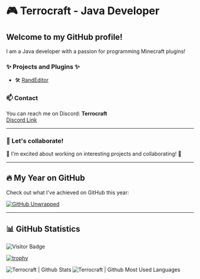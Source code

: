 # 🎮 Terrocraft - Java Developer

## Welcome to my GitHub profile!

I am a Java developer with a passion for programming Minecraft plugins!

### ✨ Projects and Plugins ✨

- 🛠️ [RandEditor](https://github.com/Terrocraft/Randeditor)

### 📫 Contact

You can reach me on Discord: **Terrocraft**  
[Discord Link](https://discord.com/users/Terrocraft)

---

### 🚀 Let's collaborate!

🌟 I'm excited about working on interesting projects and collaborating! 🌟

---

## 🔥 My Year on GitHub

Check out what I've achieved on GitHub this year:

[![GitHub Unwrapped](https://githubunwrapped.com/Terrocraft/badge)](https://githubunwrapped.com/Terrocraft)

---

## 📊 GitHub Statistics

![Visitor Badge](https://visitor-badge.laobi.icu/badge?page_id=Terrocraft.Terrocraft)

[![trophy](https://github-profile-trophy.vercel.app/?username=Terrocraft&theme=radical)](https://github.com/ryo-ma/github-profile-trophy)

<img align="left" alt="Terrocraft | Github Stats" src="https://github-readme-stats.vercel.app/api?username=Terrocraft&count_private=true&show_icons=true&hide_border=true5&bg_color=30,e96443,904e95&title_color=fff&text_color=fff" />
<img align="left" alt="Terrocraft | Github Most Used Languages" src="https://github-readme-stats.vercel.app/api/top-langs/?username=Terrocraft&count_private=true&show_icons=true&hide_border=true5&bg_color=30,e96443,904e95&title_color=fff&text_color=fff" />
